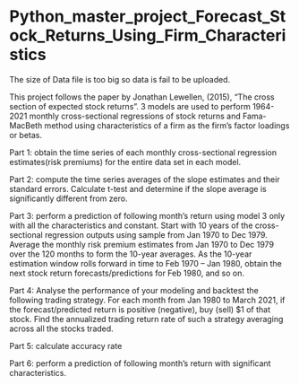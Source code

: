 # Python_master_project_Forecast_Stock_Returns_Using_Firm_Characteristics
The size of Data file is too big so data is fail to be uploaded.

This project follows the paper by Jonathan Lewellen, (2015), “The cross section of expected stock returns”. 
3 models are used to perform 1964-2021 monthly cross-sectional regressions of stock returns and Fama-MacBeth method using characteristics of a firm as the firm’s factor loadings or betas.

Part 1: obtain the time series of each monthly cross-sectional regression estimates(risk premiums) for the entire data set in each model.

Part 2: compute the time series averages of the slope estimates and their standard errors. 
Calculate t-test and determine if the slope average is significantly different from zero.

Part 3: perform a prediction of following month’s return using model 3 only with all the characteristics and constant. 
Start with 10 years of the cross-sectional regression outputs using sample from Jan 1970 to Dec 1979. 
Average the monthly risk premium estimates from Jan 1970 to Dec 1979 over the 120 months to form the 10-year averages.
As the 10-year estimation window rolls forward in time to Feb 1970 – Jan 1980, obtain the next stock return forecasts/predictions for Feb 1980, and so on.

Part 4: Analyse the performance of your modeling and backtest the following trading strategy. 
For each month from Jan 1980 to March 2021, if the forecast/predicted return is positive (negative), buy (sell) $1 of that stock. 
Find the annualized trading return rate of such a strategy averaging across all the stocks traded.

Part 5: calculate accuracy rate

Part 6: perform a prediction of following month’s return with significant characteristics. 
